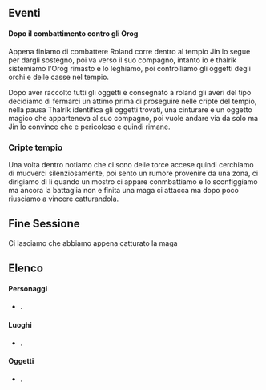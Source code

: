 ## Eventi

#### Dopo il combattimento contro gli Orog

Appena finiamo di combattere Roland corre dentro al tempio Jin lo segue per dargli sostegno, poi va verso il suo compagno, intanto io e thalrik sistemiamo l'Orog rimasto e lo leghiamo, poi controlliamo gli oggetti degli orchi e delle casse nel tempio.

Dopo aver raccolto tutti gli oggetti e consegnato a roland gli averi del tipo decidiamo di fermarci un attimo prima di proseguire nelle cripte del tempio, nella pausa Thalrik identifica gli oggetti trovati, una cinturare e un oggetto magico che apparteneva al suo compagno, poi vuole andare via da solo ma Jin lo convince che e pericoloso e quindi rimane.

### Cripte tempio

Una volta dentro notiamo che ci sono delle torce accese quindi cerchiamo di muoverci silenziosamente, poi sento un rumore provenire da una zona, ci dirigiamo di li quando un mostro ci appare conmbattiamo e lo sconfiggiamo ma ancora la battaglia non e finita una maga ci attacca ma dopo poco riusciamo a vincere catturandola.


## Fine Sessione
Ci lasciamo che abbiamo appena catturato la maga

## Elenco

#### Personaggi
- . 

#### Luoghi
- .

#### Oggetti
- .


